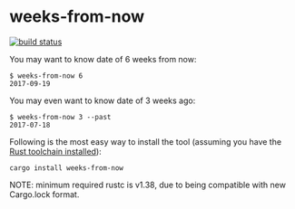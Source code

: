 # weeks-from-now

[![build status](https://github.com/tshepang/weeks-from-now/workflows/CI/badge.svg)](https://github.com/tshepang/weeks-from-now/actions)

You may want to know date of 6 weeks from now:

    $ weeks-from-now 6
    2017-09-19

You may even want to know date of 3 weeks ago:

    $ weeks-from-now 3 --past
    2017-07-18

Following is the most easy way to install the tool
(assuming you have the [Rust toolchain installed][install]):

    cargo install weeks-from-now

NOTE: minimum required rustc is v1.38,
due to being compatible with new Cargo.lock format.

[install]: https://rust-lang.org/tools/install
